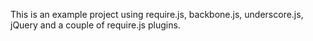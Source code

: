 This is an example project using require.js, backbone.js, underscore.js, jQuery and a couple of require.js plugins.